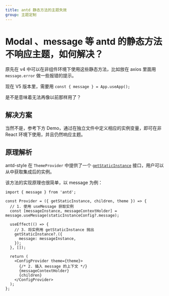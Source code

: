 ```yaml
---
title: antd 静态方法的主题失效
group: 主题定制
---
```


# Modal 、message 等 antd 的静态方法不响应主题，如何解决？

原先在 v4 中可以在非组件环境下使用这些静态方法，比如放在 axios 里面用 `message.error` 做一些报错的提示。

现在 V5 版本里，需要用 `const { message } = App.useApp();`

是不是意味着无法再像以前那样用了？

## 解决方案

当然不是，参考下方 Demo，通过在独立文件中定义相应的实例变量，即可在非 React 环境下使用，并且仍然响应主题。

<code src="./demos/StaticMethod/index.tsx"></code>

## 原理解析

antd-style 在 `ThemeProvider` 中提供了一个 [`getStaticInstance`](/zh-CN/api/theme-provider#消费静态实例方法) 接口，用户可以从中获取集成后的实例。

该方法的实现原理也很简单，以 message 为例：

```tsx | pure
import { message } from 'antd';

const Provider = ({ getStaticInstance, children, theme }) => {
  // 1. 使用 useMessage 获取实例
  const [messageInstance, messageContextHolder] = message.useMessage(staticInstanceConfig?.message);

  useEffect(() => {
    // 3. 将实例用 getStaticInstance 抛出
    getStaticInstance?.({
      message: messageInstance,
    });
  }, []);

  return (
    <ConfigProvider theme={theme}>
      {/* 2. 插入 message 的上下文 */}
      {messageContextHolder}
      {children}
    </ConfigProvider>
  );
};
```

